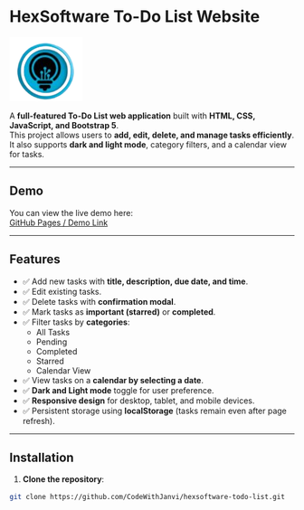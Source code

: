 # HexSoftware To-Do List Website

![HexSoftware Logo](assets/img/logos.png)

A **full-featured To-Do List web application** built with **HTML, CSS, JavaScript, and Bootstrap 5**.  
This project allows users to **add, edit, delete, and manage tasks efficiently**. It also supports **dark and light mode**, category filters, and a calendar view for tasks.

---

## Demo

You can view the live demo here:  
[GitHub Pages / Demo Link](https://github.com/CodeWithJanvi/HexSoftware-To-Do-List-website.git)

---

## Features

- ✅ Add new tasks with **title, description, due date, and time**.  
- ✅ Edit existing tasks.  
- ✅ Delete tasks with **confirmation modal**.  
- ✅ Mark tasks as **important (starred)** or **completed**.  
- ✅ Filter tasks by **categories**:
  - All Tasks  
  - Pending  
  - Completed  
  - Starred  
  - Calendar View  
- ✅ View tasks on a **calendar by selecting a date**.  
- ✅ **Dark and Light mode** toggle for user preference.  
- ✅ **Responsive design** for desktop, tablet, and mobile devices.  
- ✅ Persistent storage using **localStorage** (tasks remain even after page refresh).  

---

## Installation

1. **Clone the repository**:

```bash
git clone https://github.com/CodeWithJanvi/hexsoftware-todo-list.git
